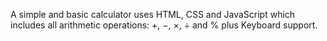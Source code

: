A simple and basic calculator uses HTML, CSS and JavaScript which includes all arithmetic operations: +, −, ×, ÷ and % plus Keyboard support.
